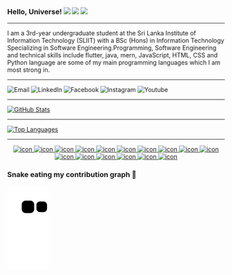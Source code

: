 <!--suppress HtmlDeprecatedAttribute -->
<div align='left'>
  <h3>
   Hello, Universe!  <img src="https://img.icons8.com/external-flaticons-lineal-color-flat-icons/25/000000/external-universe-astrology-flaticons-lineal-color-flat-icons.png"/>  <img src="https://img.icons8.com/external-soft-fill-juicy-fish/25/000000/external-developer-devops-soft-fill-soft-fill-juicy-fish-2.png"/> <img src="https://img.icons8.com/emoji/25/000000/waving-hand-emoji.png"/>
  </h3>
</div>
<hr/>
<div>
  <div align='left'>
   I am a 3rd-year undergraduate student at the Sri Lanka Institute of Information Technology (SLIIT) with a BSc (Hons) in Information Technology Specializing in Software Engineering.Programming, Software Engineering and technical skills include flutter, java, mern, JavaScript, HTML, CSS and   Python language are some of my main programming languages which I am most strong in.
  </div>
</div>
<hr/>
<div align='left'>
  <a href='mailto:tharindudasun0@gmail.com'
     target='_blank'
     style='text-decoration: none'>
    <img alt='Email'
         src='https://img.shields.io/badge/-Email-0D1117?style=for-the-badge&logo=gmail&logoColor=F0DB4F'>
  </a>
  <a href='https://www.linkedin.com/in/tharindu-dasun-doloswala-20195212b/'
     target='_blank'
     style='text-decoration: none'>
    <img alt='LinkedIn'
         src='https://img.shields.io/badge/-LinkedIn-0D1117?style=for-the-badge&logo=linkedin&logoColor=F0DB4F'>
  </a>
  <a href='https://www.facebook.com/doloswala.tharindu'
     target='_blank'
     style='text-decoration: none'>
    <img alt='Facebook'
         src='https://img.shields.io/badge/-facebook-0D1117?style=for-the-badge&logo=facebook&logoColor=F0DB4F'>
  </a>
  <a href='https://www.instagram.com/tharindu_dasun/'
     target='_blank'
     style='text-decoration: none'>
    <img alt='Instagram'
         src='https://img.shields.io/badge/-instagram-0D1117?style=for-the-badge&logo=instagram&logoColor=F0DB4FF'>
  </a>
  <a href='https://www.youtube.com/channel/UCGY2AYCGbAJYi4LUWu4dcHw'
     target='_blank'
     style='text-decoration: none'>
    <img alt='Youtube'
         src='https://img.shields.io/badge/-youtube-0D1117?style=for-the-badge&logo=youtube&logoColor=F0DB4FF'>
  </a>
  
  
</div>
<hr/>
<div align='left'>
  <a href='#'>
    <img alt='GitHub Stats'
         src='https://github-readme-stats.vercel.app/api?username=dasundoloswala&show_icons=true&include_all_commits=true&count_private=true&theme=react&hide_border=true&bg_color=0D1117&title_color=F0DB4F&icon_color=F0DB4F'
         height='200'/>
  </a>
</div>
<hr/>
<div align='left'>
  <a href='#'>
    <img alt='Top Languages'
         src='https://github-readme-stats.vercel.app/api/top-langs/?username=dasundoloswala&langs_count=10&layout=compact&theme=react&hide_border=true&bg_color=0D1117&title_color=F0DB4F&icon_color=F0DB4F'
         height='200'/>
  </a>
</div>
<hr/>
<div align='center'>
  <a href='#'>
    <img alt='icon'
         src='https://img.shields.io/badge/Python-0D1117?style=flat-square&logo=Python&logoColor=F0DB4F'>
  </a>
  <a href='#'>
    <img alt='icon'
         src='https://img.shields.io/badge/SQL%20-%230D1117.svg?style=flat-square&logo=amazon-dynamodb&logoColor=F0DB4F'>
  </a>
  <a href='#'>
    <img alt='icon'
         src='https://img.shields.io/badge/MongoDB-0D1117?style=flat-square&logo=mongodb&logoColor=F0DB4F'>
  </a>
  <a href='#'>
    <img alt='icon'
         src='https://img.shields.io/badge/JavaScript-0D1117?style=flat-square&logo=javascript&logoColor=F0DB4F'>
  </a>
  <a href='#'>
    <img alt='icon'
         src='https://img.shields.io/badge/TypeScript-0D1117?style=flat-square&logo=typescript&logoColor=F0DB4F'>
  </a>
  <a href='#'>
    <img alt='icon'
         src='https://img.shields.io/badge/React-0D1117?style=flat-square&logo=react&logoColor=F0DB4F'>
  </a>
  <a href='#'>
    <img alt='icon'
         src='https://img.shields.io/badge/Nodejs-0D1117?style=flat-square&logo=Node.js&logoColor=F0DB4F'>
  </a>
  <a href='#'>
    <img alt='icon'
         src='https://img.shields.io/badge/HTML5-0D1117?style=flat-square&logo=html5&logoColor=F0DB4F'>
  </a>
  <a href='#'>
    <img alt='icon'
         src='https://img.shields.io/badge/CSS3-0D1117?style=flat-square&logo=css3&logoColor=F0DB4F'>
  </a>
  <a href='#'>
    <img alt='icon'
         src='https://img.shields.io/badge/Git-0D1117?style=flat-square&logo=git&logoColor=F0DB4F'>
  </a>
  <a href='#'>
    <img alt='icon'
         src='https://img.shields.io/badge/GitHub-0D1117?style=flat-square&logo=github&logoColor=F0DB4F'>
  </a>
  <a href='#'>
    <img alt='icon'
         src='https://img.shields.io/badge/Markdown-%230D1117.svg?style=flat-square&logo=markdown&logoColor=F0DB4F'>
  </a>
  <a href='#'>
    <img alt='icon'
         src='https://img.shields.io/badge/Docker-0D1117?style=flat-square&logo=docker&logoColor=F0DB4F'>
  </a>
  <a href='#'>
    <img alt='icon'
         src='https://img.shields.io/badge/Heroku-0D1117?style=flat-square&logo=heroku&logoColor=F0DB4F'>
  </a>
  <a href='#'>
    <img alt='icon'
         src='https://img.shields.io/badge/Microsoft%20Azure-0D1117?style=flat-square&logo=microsoft-azure&logoColor=F0DB4F'>
  </a>
  <a href='#'>
    <img alt='icon'
         src='https://img.shields.io/badge/Amazon%20AWS-0D1117?style=flat-square&logo=amazon-aws&logoColor=F0DB4F'>
  </a>
</div>


### Snake eating my contribution graph 🐍

![Dasun snake gif](https://github.com/dasundoloswala23/dasundoloswala23/blob/output/github-contribution-grid-snake.svg)
